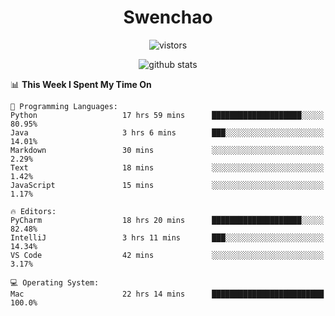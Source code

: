 <h1 align="center">Swenchao</h3>

<p align="center">
  <img src="https://visitor-badge.glitch.me/badge?page_id=Swenchao" alt="vistors" />
</p>

<p align="center">
  <img src="https://github-readme-stats.vercel.app/api?username=Swenchao&count_private=true&show_icons=true&theme=vue-dark&hide_title=true" alt="github stats" />
</p>

<!--START_SECTION:waka-->
📊 **This Week I Spent My Time On** 

```text
💬 Programming Languages: 
Python                   17 hrs 59 mins      ████████████████████░░░░░   80.95% 
Java                     3 hrs 6 mins        ███░░░░░░░░░░░░░░░░░░░░░░   14.01% 
Markdown                 30 mins             ░░░░░░░░░░░░░░░░░░░░░░░░░   2.29% 
Text                     18 mins             ░░░░░░░░░░░░░░░░░░░░░░░░░   1.42% 
JavaScript               15 mins             ░░░░░░░░░░░░░░░░░░░░░░░░░   1.17%

🔥 Editors: 
PyCharm                  18 hrs 20 mins      ████████████████████░░░░░   82.48% 
IntelliJ                 3 hrs 11 mins       ███░░░░░░░░░░░░░░░░░░░░░░   14.34% 
VS Code                  42 mins             ░░░░░░░░░░░░░░░░░░░░░░░░░   3.17%

💻 Operating System: 
Mac                      22 hrs 14 mins      █████████████████████████   100.0%

```


<!--END_SECTION:waka-->
